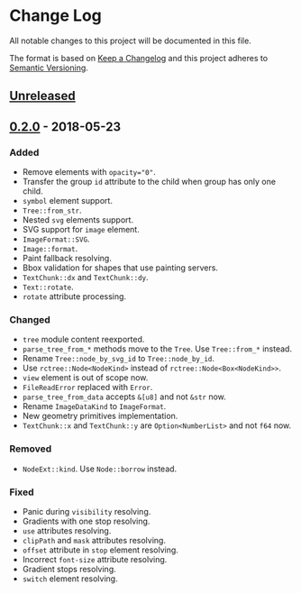 # Change Log
All notable changes to this project will be documented in this file.

The format is based on [Keep a Changelog](http://keepachangelog.com/)
and this project adheres to [Semantic Versioning](http://semver.org/).

## [Unreleased]

## [0.2.0] - 2018-05-23
### Added
- Remove elements with `opacity="0"`.
- Transfer the group `id` attribute to the child when group has only one child.
- `symbol` element support.
- `Tree::from_str`.
- Nested `svg` elements support.
- SVG support for `image` element.
- `ImageFormat::SVG`.
- `Image::format`.
- Paint fallback resolving.
- Bbox validation for shapes that use painting servers.
- `TextChunk::dx` and `TextChunk::dy`.
- `Text::rotate`.
- `rotate` attribute processing.

### Changed
- `tree` module content reexported.
- `parse_tree_from_*` methods move to the `Tree`. Use `Tree::from_*` instead.
- Rename `Tree::node_by_svg_id` to `Tree::node_by_id`.
- Use `rctree::Node<NodeKind>` instead of `rctree::Node<Box<NodeKind>>`.
- `view` element is out of scope now.
- `FileReadError` replaced with `Error`.
- `parse_tree_from_data` accepts `&[u8]` and not `&str` now.
- Rename `ImageDataKind` to `ImageFormat`.
- New geometry primitives implementation.
- `TextChunk::x` and `TextChunk::y` are `Option<NumberList>` and not `f64` now.

### Removed
- `NodeExt::kind`. Use `Node::borrow` instead.

### Fixed
- Panic during `visibility` resolving.
- Gradients with one stop resolving.
- `use` attributes resolving.
- `clipPath` and `mask` attributes resolving.
- `offset` attribute in `stop` element resolving.
- Incorrect `font-size` attribute resolving.
- Gradient stops resolving.
- `switch` element resolving.

[Unreleased]: https://github.com/RazrFalcon/usvg/compare/v0.2.0...HEAD
[0.2.0]: https://github.com/RazrFalcon/svgtypes/compare/0.1.1...0.2.0

